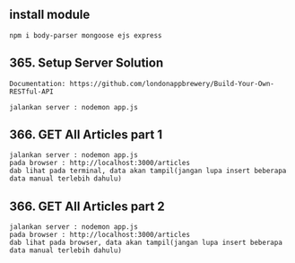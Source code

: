 ## install module

    npm i body-parser mongoose ejs express

## 365. Setup Server Solution

    Documentation: https://github.com/londonappbrewery/Build-Your-Own-RESTful-API

    jalankan server : nodemon app.js

## 366. GET All Articles part 1

    jalankan server : nodemon app.js
    pada browser : http://localhost:3000/articles
    dab lihat pada terminal, data akan tampil(jangan lupa insert beberapa data manual terlebih dahulu)

## 366. GET All Articles part 2

    jalankan server : nodemon app.js
    pada browser : http://localhost:3000/articles
    dab lihat pada browser, data akan tampil(jangan lupa insert beberapa data manual terlebih dahulu)
